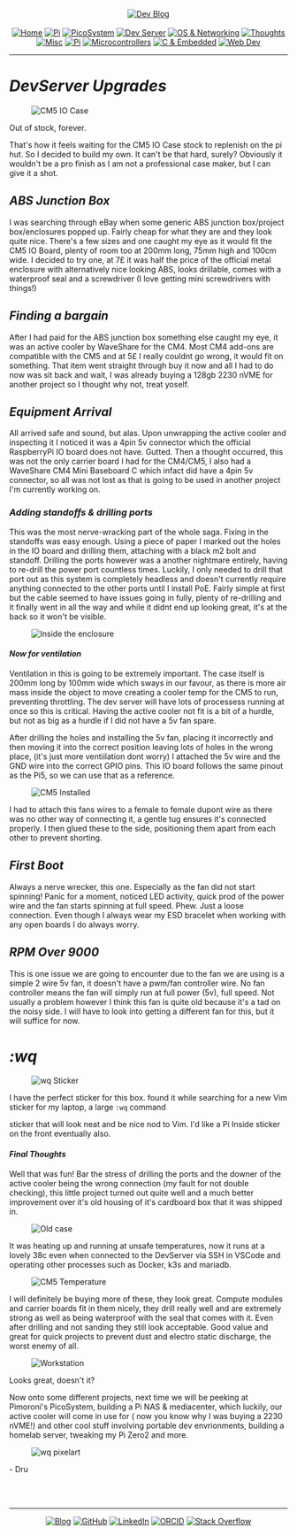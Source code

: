 <!-- Header -->
<link rel="stylesheet" href="../../assets/css/style.css"/>
<div align="center">    
  <a href="../"><img alt="Dev Blog" src="https://img.shields.io/badge/-Developer%20Blog-FE7A16?&logo=git&logoColor=white"></a><br><br></div> 

  <div align="center">
    <a href="../"><img alt="Home" src="https://img.shields.io/badge/-Home-151515?&logo=Arduino&logoColor=C51A4A"></a> 
    <a href="/blog/cm5"><img alt="Pi" src="https://img.shields.io/badge/-CM5-151515?&logo=raspberrypi&logoColor=C51A4A"></a> 
    <a href="/blog/picosystem"><img alt="PicoSystem" src="https://img.shields.io/badge/-PicoSystem-151515?&logo=raspberrypi&logoColor=C51A4A"></a> 
    <a href="/blog/devserver"><img alt="Dev Server" src="https://img.shields.io/badge/-Dev%20Server-151515?&logo=Ubuntu&logoColor=C51A4A"></a> 
    <a href="/blog/osnetworking"><img alt="OS & Networking" src="https://img.shields.io/badge/-OS%20&%20Networking-151515?&logo=freebsd&logoColor=C51A4A"></a> 
    <a href="/blog/thoughts"><img alt="Thoughts" src="https://img.shields.io/badge/-Thoughts-151515?&logo=linux&logoColor=C51A4A"></a> 
    <a href="/blog/misc"><img alt="Misc" src="https://img.shields.io/badge/-Misc-151515?&logo=Ubuntu&logoColor=C51A4A"></a> 
    <a href="/blog/raspberrypi"><img alt="Pi" src="https://img.shields.io/badge/-Raspberry%20Pi-151515?&logo=Raspberry-Pi&logoColor=C51A4A"></a>
    <a href="/blog/microcontrollers"><img alt="Microcontrollers" src="https://img.shields.io/badge/-Microcontrollers-151515?&logo=Arduino&logoColor=FE7A16"></a>
    <a href="/blog/embeddedc"><img alt="C & Embedded" src="https://img.shields.io/badge/-C%20&%20Embedded-151515?&logo=C&logoColor=8a3f8f"></a>
    <a href="/blog/webdev"><img alt="Web Dev" src="https://img.shields.io/badge/-Web%20Development-151515?&logo=html5&logoColor=DD4814"></a>
  </div>
<hr>
<div id="blog-post">
<!-- Main --> 




<h1
id="devserverupgrades"><em>DevServer Upgrades</em></h1>

<figure>
<img src="{{ site.baseurl }}/devserver/img/cm5iocase.png" alt="CM5 IO Case" />
</figure>

<p>Out of stock, forever. </p>

<p>That's how it feels waiting for the CM5 IO Case stock to replenish on the pi hut. So I decided to build my own. It can't be that hard, surely? Obviously it wouldn't be a pro finish as I am not a professional case maker, but I can give it a shot.</p>

<h2 id="absjunctionbox"><em>ABS Junction Box</em></h2>
<p>I was searching through eBay when some generic ABS junction box/project box/enclosures popped up. Fairly cheap for what they are and they look quite nice. There's a few sizes and one caught my eye as it would fit the CM5 IO Board, plenty of room too at 200mm long, 75mm high and 100cm wide. I decided to try one, at 7£ it was half the price of the official metal enclosure with alternatively nice looking ABS, looks drillable, comes with a waterproof seal and a screwdriver (I love getting mini screwdrivers with things!)</p>

<h2 id="findingabargain"><em>Finding a bargain</em></h2>
<p>After I had paid for the ABS junction box something else caught my eye, it was an active cooler by WaveShare for the CM4. Most CM4 add-ons are compatible with the CM5 and at 5£ I really couldnt go wrong, it would fit on something. That item went straight through buy it now and all I had to do now was sit back and wait, I was already buying a 128gb 2230 nVME for another project so I thought why not, treat yoself.</p>

<h2 id="equipmentarrival"><em>Equipment Arrival</em></h2>
<p>All arrived safe and sound, but alas. Upon unwrapping the active cooler and inspecting it I noticed it was a 4pin 5v connector which the official RaspberryPi IO board does not have. Gutted. Then a thought occurred, this was not the only carrier board I had for the CM4/CM5, I also had a WaveShare CM4 Mini Baseboard C which infact did have a 4pin 5v connector, so all was not lost as that is going to be used in another project I'm currently working on.</p>

<h3 id="standoffs"><em>Adding standoffs &amp; drilling ports</em></h3>
<p>This was the most nerve-wracking part of the whole saga. Fixing in the standoffs was easy enough. Using a piece of paper I marked out the holes in the IO board and drilling them, attaching with a black m2 bolt and standoff. Drilling the ports however was a another nightmare entirely, having to re-drill the power port countless times. Luckily, I only needed to drill that port out as this system is completely headless and doesn't currently require anything connected to the other ports until I install PoE. Fairly simple at first but the cable seemed to have issues going in fully, plenty of re-drilling and it finally went in all the way and while it didnt end up looking great, it's at the back so it won't be visible.</p>

<figure>
<img src="{{ site.baseurl }}/devserver/img/absinside.jpeg" alt="Inside the enclosure" />
</figure>

<h4 id="ventilation"><em>Now for ventilation</em></h4>
<p>Ventilation in this is going to be extremely important. The case itself is 200mm long by 100mm wide which sways in our favour, as there is more air mass inside the object to move creating a cooler temp for the CM5 to run, preventing throttling. The dev server will have lots of processess running at once so this is critical. Having the active cooler not fit is a bit of a hurdle, but not as big as a hurdle if I did not have a 5v fan spare.</p>

<p>After drilling the holes and installing the 5v fan, placing it incorrectly and then moving it into the correct position leaving lots of holes in the wrong place, (it's just more ventiilation dont worry) I attached the 5v wire and the GND wire into the correct GPIO pins. This IO board follows the same pinout as the Pi5, so we can use that as a reference.</p>

<figure>
<img src="{{ site.baseurl }}/devserver/img/cm5-fitted.jpeg" alt="CM5 Installed" />
</figure>

<p>I had to attach this fans wires to a female to female dupont wire as there was no other way of connecting it, a gentle tug ensures it's connected properly. I then glued these to the side, positioning them apart from each other to prevent shorting.</p>

<h2 id="firstboot"><em>First Boot</em></h2>

<p>Always a nerve wrecker, this one. Especially as the fan did not start spinning! Panic for a moment, noticed LED activity, quick prod of the power wire and the fan starts spinning at full speed. Phew. Just a loose connection. Even though I always wear my ESD bracelet when working with any open boards I do always worry.</p>

<h2 id="fullspeed"><em>RPM Over 9000</em></h2>

<p>This is one issue we are going to encounter due to the fan we are using is a simple 2 wire 5v fan, it doesn't have a pwm/fan controller wire. No fan controller means the fan will simply run at full power (5v), full speed. Not usually a problem however I think this fan is quite old because it's a tad on the noisy side. I will have to look into getting a different fan for this, but it will suffice for now.</p>

<h1 id="wq"><em>:wq</em></h1>
<figure>
<img src="{{ site.baseurl }}/devserver/img/wqsticker.png" alt="wq Sticker" />
</figure>

<p>I have the perfect sticker for this box. found it while searching for a new Vim sticker for my laptop, a large <code>:wq</code> command</p> sticker that will look neat and be nice nod to Vim. I'd like a Pi Inside sticker on the front eventually also. 

<h4 id="final-thoughts"><em>Final Thoughts</em></h4>
<p>Well that was fun! Bar the stress of drilling the ports and the downer of the active cooler being the wrong connection (my fault for not double checking), this little project turned out quite well and a much better improvement over it's old housing of it's cardboard box that it was shipped in.</p>

<figure>
<img src="{{ site.baseurl }}/devserver/img/oldcase.jpeg" alt="Old case" />
</figure>

<p> It was heating up and running at unsafe temperatures, now it runs at a lovely 38c even when connected to the DevServer via SSH in VSCode and operating other processes such as Docker, k3s and mariadb.</p>

<figure>
<img src="{{ site.baseurl }}/devserver/img/cm5temp.png" alt="CM5 Temperature" />
</figure>

<p>I will definitely be buying more of these, they look great. Compute modules and carrier boards fit in them nicely, they drill really well and are extremely strong as well as being waterproof with the seal that comes with it. Even after drilling and not sanding they still look acceptable. Good value and great for quick projects to prevent dust and electro static discharge, the worst enemy of all. </p>

<figure>
<img src="{{ site.baseurl }}/devserver/img/devserver.jpeg" alt="Workstation" />
</figure>

<p>Looks great, doesn't it?<br>
<p>Now onto some different projects, next time we will be peeking at Pimoroni's PicoSystem, building a Pi NAS &amp; mediacenter, which luckily, our active cooler will come in use for ( now you know why I was buying a 2230 nVME!) and other cool stuff involving portable dev envrionments, building a homelab server, tweaking my Pi Zero2 and more.</p> 

<figure>
<img src="{{ site.baseurl }}/devserver/img/wq.png" alt="wq pixelart" />
</figure>
<p>
- Dru</p>


<br>
<!-- Footer -->


<br>
<div align="center"><hr>
  <a href="../"><img alt="Blog" src="https://img.shields.io/badge/-Developer%20Blog-DD4814?style=flat-square&logo=github&logoColor=black"></a> 
  <a href="https://github.com/dntstck"><img alt="GitHub" src="https://img.shields.io/badge/-@dntstck-181717?style=flat-square&logo=GitHub&logoColor=white"></a> 
  <a href="https://www.linkedin.com/in/drudelarosa"><img alt="LinkedIn" src="https://img.shields.io/badge/-LinkedIn-0077B5?style=flat-square&logo=Linkedin&logoColor=white"></a> 
  <a href="https://orcid.org/0009-0003-6755-7655"><img alt="ORCID" src="https://img.shields.io/badge/-ORCID-A6CE39?style=flat-square&logo=ORCID&logoColor=white"></a> 
  <a href="https://stackoverflow.com/users/28874348/dru-delarosa"><img alt="Stack Overflow" src="https://img.shields.io/badge/-Stack%20Overflow-FE7A16?style=flat-square&logo=Stack-Overflow&logoColor=white"></a>
</div>
